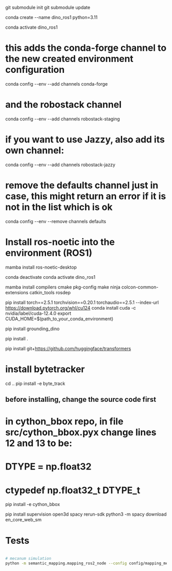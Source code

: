 git submodule init
git submodule update

conda create --name dino_ros1 python=3.11

conda activate dino_ros1

# this adds the conda-forge channel to the new created environment configuration 
conda config --env --add channels conda-forge
# and the robostack channel
conda config --env --add channels robostack-staging
# if you want to use Jazzy, also add its own channel:
conda config --env --add channels robostack-jazzy

# remove the defaults channel just in case, this might return an error if it is not in the list which is ok
conda config --env --remove channels defaults

# Install ros-noetic into the environment (ROS1)
mamba install ros-noetic-desktop

conda deactivate
conda activate dino_ros1

mamba install compilers cmake pkg-config make ninja colcon-common-extensions catkin_tools rosdep

<!-- git clone https://github.com/chadwick-yao/Grounded-SAM-2.git -->

<!-- pip install --pre torch torchvision torchaudio --index-url https://download.pytorch.org/whl/nightly/cu124 -->
pip install torch==2.5.1 torchvision==0.20.1 torchaudio==2.5.1 --index-url https://download.pytorch.org/whl/cu124
conda install cuda -c nvidia/label/cuda-12.4.0
export CUDA_HOME=$(path_to_your_conda_environment)

pip install grounding_dino

pip install .

pip install git+https://github.com/huggingface/transformers

# install bytetracker
cd ..
pip install -e byte_track

<!-- git clone git@github.com:valentin-fngr/cython_bbox.git
cd cython_bbox -->
## before installing, change the source code first
# in cython_bbox repo, in file src/cython_bbox.pyx change lines 12 and 13 to be:
# DTYPE = np.float32
# ctypedef np.float32_t DTYPE_t
pip install -e cython_bbox

pip install supervision open3d spacy rerun-sdk
python3 -m spacy download en_core_web_sm


# Tests
```bash

# mecanum simulation
python -m semantic_mapping.mapping_ros2_node --config config/mapping_mecanum_sim.yaml

```